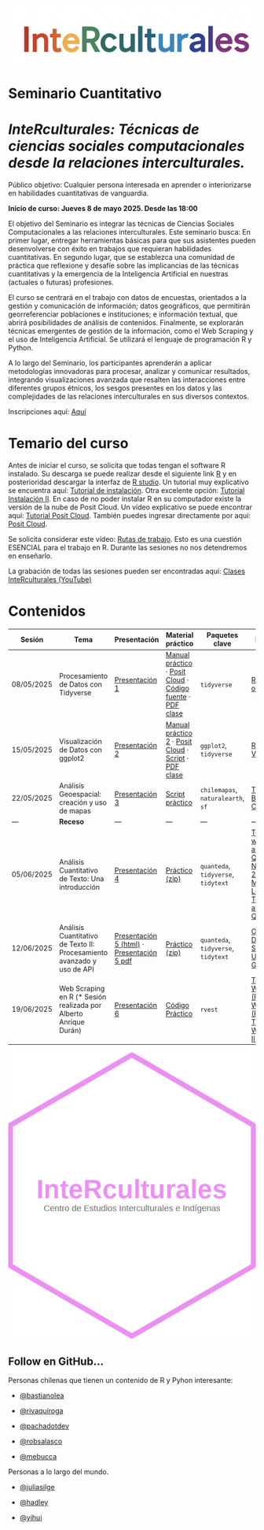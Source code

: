 ![](img/interculturales2.png)

# Seminario Cuantitativo

# ***InteRculturales:** Técnicas de ciencias sociales computacionales desde la relaciones interculturales.*

Público objetivo: Cualquier persona interesada en aprender o interiorizarse en habilidades cuantitativas de vanguardia.

**Inicio de curso: Jueves 8 de mayo 2025. Desde las 18:00**

El objetivo del Seminario es integrar las técnicas de Ciencias Sociales Computacionales a las relaciones interculturales. Este seminario busca: En primer lugar, entregar herramientas básicas para que sus asistentes pueden desenvolverse con éxito en trabajos que requieran habilidades cuantitativas. En segundo lugar, que se establezca una comunidad de práctica que reflexione y desafíe sobre las implicancias de las técnicas cuantitativas y la emergencia de la Inteligencia Artificial en nuestras (actuales o futuras) profesiones.

El curso se centrará en el trabajo con datos de encuestas, orientados a la gestión y comunicación de información; datos geográficos, que permitirán georreferenciar poblaciones e instituciones; e información textual, que abrirá posibilidades de análisis de contenidos. Finalmente, se explorarán técnicas emergentes de gestión de la información, como el Web Scraping y el uso de Inteligencia Artificial. Se utilizará el lenguaje de programación R y Python.

A lo largo del Seminario, los participantes aprenderán a aplicar metodologías innovadoras para procesar, analizar y comunicar resultados, integrando visualizaciones avanzada que resalten las interacciones entre diferentes grupos étnicos, los sesgos presentes en los datos y las complejidades de las relaciones interculturales en sus diversos contextos.

Inscripciones aquí: [Aquí](https://forms.cloud.microsoft/r/10cuEygf00)

# Temario del curso

Antes de iniciar el curso, se solicita que todas tengan el software R instalado. Su descarga se puede realizar desde el siguiente link [R](https://cran.r-project.org/bin/windows/base/) y en posterioridad descargar la interfaz de [R studio](https://posit.co/download/rstudio-desktop/). Un tutorial muy explicativo se encuentra aquí: [Tutorial de instalación](https://www.youtube.com/watch?v=RtkCAKXsVbw&t=204s). Otra excelente opción: [Tutorial Instalación II](https://bastianolea.rbind.io/blog/r_introduccion/instalar_r/). En caso de no poder instalar R en su computador existe la versión de la nube de Posit Cloud. Un vídeo explicativo se puede encontrar aquí: [Tutorial Posit Cloud](https://www.youtube.com/watch?v=hZuCmgoSGzM). También puedes ingresar directamente por aquí: [Posit Cloud](https://posit.cloud/).

Se solicita considerar este vídeo: [Rutas de trabajo](https://www.youtube.com/watch?v=gWcmdA_uGVY). Esto es una cuestión ESENCIAL para el trabajo en R. Durante las sesiones no nos detendremos en enseñarlo.

La grabación de todas las sesiones pueden ser encontradas aquí: [Clases InteRculturales (YouTube)](https://youtube.com/playlist?list=PL8V8dGNnJoBQUQ0lXLNRAtuDXb3UCZ9NX&si=Q6AmGrO4gpyabDlW)

# Contenidos

| **Sesión** | **Tema**                                                               | **Presentación**                                                                                                                                                                                                                                      | **Material práctico**                                                                                                                                                                                                                                                                                                                                                        | **Paquetes clave**                  | **Referencias**                                                                                                                                                                                                                                                                                                                                                                                                                                                           |
|---------|--------------|-------------------|------------|-------------|--------------|
| 08/05/2025 | Procesamiento de Datos con Tidyverse                                   | [Presentación 1](https://centrociir.github.io/interculturales/clases/clase1/pres/presentacion-1.html)                                                                                                                                                 | [Manual práctico](https://centrociir.github.io/interculturales/clases/clase1/clase_1.html) · [Posit Cloud](https://posit.cloud/content/10310196) · [Código fuente](https://github.com/centrociir/interculturales/blob/main/clases/clase1/practico/practico_1.R) · [PDF clase](https://github.com/centrociir/interculturales/blob/main/clases/clase1/interculturales_1.pdf)   | `tidyverse`                         | [R4DS - Datos ordenados](https://r4ds.had.co.nz/tidy-data.html)                                                                                                                                                                                                                                                                                                                                                                                                           |
| 15/05/2025 | Visualización de Datos con ggplot2                                     | [Presentación 2](https://centrociir.github.io/interculturales/clases/clase2/presentacion/presentacion-2.html)                                                                                                                                         | [Manual práctico 2](https://centrociir.github.io/interculturales/clases/clase2/practico/practico2.html) · [Posit Cloud](https://posit.cloud/content/10365718) · [Script](https://github.com/centrociir/interculturales/blob/main/clases/clase2/script_practico.R) · [PDF clase](https://github.com/centrociir/interculturales/blob/main/clases/clase2/interculturales_2.pdf) | `ggplot2`, `tidyverse`              | [R4DS - Visualización](https://r4ds.had.co.nz/data-visualisation.html)                                                                                                                                                                                                                                                                                                                                                                                                    |
| 22/05/2025 | Análisis Geoespacial: creación y uso de mapas                          | [Presentación 3](https://centrociir.github.io/interculturales/clases/clase3/presentacion/presentacion_clase3.html)                                                                                                                                    | [Script práctico](https://github.com/centrociir/interculturales/blob/main/clases/clase3/practico/codigo_practico3.R)                                                                                                                                                                                                                                                         | `chilemapas`, `naturalearth`, `sf`  | [Tutorial Bastián Olea](https://rpubs.com/bastimapache/mapa_urbano_rm) · [ChileMapas](https://github.com/juanmiguelsr/chilemapas)                                                                                                                                                                                                                                                                                                                                         |
| —          | **Receso**                                                             | —                                                                                                                                                                                                                                                     | —                                                                                                                                                                                                                                                                                                                                                                            | —                                   | —                                                                                                                                                                                                                                                                                                                                                                                                                                                                         |
| 05/06/2025 | Análisis Cuantitativo de Texto: Una introducción                       | [Presentación 4](https://github.com/centrociir/interculturales/blob/main/clases/clase5/presentacion2/clase5_pdf.pdf)                                                                                                                                  | [Práctico (zip)](https://github.com/centrociir/interculturales/blob/main/clases/clase5/practico/practico-comprimido.zip)                                                                                                                                                                                                                                                     | `quanteda`, `tidyverse`, `tidytext` | [Text Mining with R](https://www.tidytextmining.com) · [Hou et al. 2025](https://journals.sagepub.com/doi/10.1177/2057150X241306780) · [Quanteda](https://quanteda.io/) · [Nguyen et al. 2020](https://www.frontiersin.org/journals/artificial-intelligence/articles/10.3389/frai.2020.00062/full) · [Machine Learning in Text](https://smltar.com) · [David et al. 2012](https://www.cs.columbia.edu/~blei/papers/Blei2012.pdf) · [Riva Quiroga](https://rivaquiroga.cl) |
| 12/06/2025 | Análisis Cuantitativo de Texto II: Procesamiento avanzado y uso de API | [Presentación 5 (html)](https://centrociir.github.io/interculturales/clases/clase6/presentacion/presentacion_clase6.html) · [Presentación 5 pdf](https://github.com/centrociir/interculturales/blob/main/clases/clase6/presentacion/presentacion.pdf) | [Práctico (zip)](https://github.com/centrociir/interculturales/blob/main/clases/clase6/practico/practico5.zip)                                                                                                                                                                                                                                                               | `quanteda`, `tidyverse`, `tidytext` | [OpenAI API Docs](https://platform.openai.com/docs/) · [NLP Stanford](https://nlp.stanford.edu) · [NLP UCH](https://github.com/dccuchile/CC6205) · [API GeminAI](https://ai.google.dev/gemini-api/docs/quickstart?hl=es-419&lang=python)                                                                                                                                                                                                                                  |
| 19/06/2025 | Web Scraping en R (\* Sesión realizada por Alberto Anrique Durán)      | [Presentación 6](https://webcomkb.com/crazydomains/web-hosting/cd_web_hosting_404_not_found.png)                                                                                                                                                      | [Código Práctico](https://webcomkb.com/crazydomains/web-hosting/cd_web_hosting_404_not_found.png)                                                                                                                                                                                                                                                                            | `rvest`                             | [Taller WebScrapping (R)](https://github.com/rivaquiroga/seminario-docso-ucm-2025) · [Taller WebScrapping (Python)](https://github.com/rivaquiroga/taller-web-scraping-python-2023) · [Taller WebScrapping II (Python)](https://github.com/rivaquiroga/diplomado-ds-2024-web-scraping)                                                                                                                                                                                    |

![](img/sticker_ciir_rosa_v2.png)

## Follow en GitHub...

Personas chilenas que tienen un contenido de R y Pyhon interesante:

-   [\@bastianolea](https://github.com/bastianolea)

-   [\@rivaquiroga](https://github.com/rivaquiroga/)

-   [\@pachadotdev](https://github.com/pachadotdev)

-   [\@robsalasco](https://github.com/robsalasco)

-   [\@mebucca](https://github.com/mebucca)

Personas a lo largo del mundo.

-   [\@juliasilge](https://github.com/)

-   [\@hadley](https://github.com/hadley)

-   [\@yihui](https://github.com/yihui)
